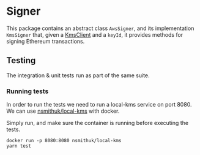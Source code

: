 # Signer

This package contains an abstract class `AwsSigner`, and its implementation `KmsSigner` that,
given a [KmsClient](https://github.com/aws/aws-sdk-js-v3/tree/main/clients/client-kms) and a `keyId`,
it provides methods for signing Ethereum transactions.

## Testing
The integration & unit tests run as part of the same suite. 

### Running tests
In order to run the tests we need to run a local-kms service on port 8080.
We can use [nsmithuk/local-kms](https://github.com/nsmithuk/local-kms) with docker.

Simply run, and make sure the container is running before executing the tests.
```shell
docker run -p 8080:8080 nsmithuk/local-kms
yarn test
```
